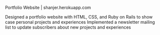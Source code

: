 Portfolio Website  | shanjer.herokuapp.com

Designed a portfolio website with HTML, CSS, and Ruby on Rails to show case personal projects and experiences
Implemented a newsletter mailing list to update subscribers about new projects and experiences
